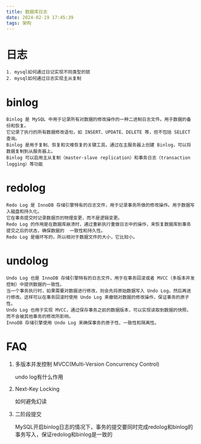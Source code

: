 ```yaml
---
title: 数据库日志
date: 2024-02-19 17:45:39
tags: 架构
---
```


# 日志

	1. mysql如何通过日记实现不同类型的锁
	2. mysql如何通过日志实现主从复制

# binlog

	Binlog 是 MySQL 中用于记录所有对数据的修改操作的一种二进制日志文件。用于数据的备份和恢复。
	它记录了执行的所有数据修改语句，如 INSERT、UPDATE、DELETE 等，但不包括 SELECT 查询。
	Binlog 是用于复制、恢复和灾难恢复的关键工具。通过在主服务器上创建 Binlog，可以将数据复制到从服务器上。
	Binlog 可以启用主从复制（master-slave replication）和事务日志（transaction logging）等功能

# redolog

	Redo Log 是 InnoDB 存储引擎特有的日志文件，用于记录事务所做的修改操作。用于数据写入磁盘和持久化。
	它在事务提交时记录数据页的物理变更，而不是逻辑变更。
	Redo Log 的作用是在数据库崩溃时，通过重新执行重做日志中的操作，来恢复数据库到事务提交之后的状态，确保数据的	一致性和持久性。
	Redo Log 是循环写的，所以相对于数据文件的大小，它比较小。

# undolog

	Undo Log 也是 InnoDB 存储引擎特有的日志文件，用于在事务回滚或者 MVCC（多版本并发控制）中提供数据的一致性。
	当一个事务执行时，如果需要对数据进行修改，则会先将原始数据写入 Undo Log，然后再进行修改。这样可以在事务回滚时使用 Undo Log 来撤销对数据的修改操作，保证事务的原子性。
	Undo Log 也用于实现 MVCC，通过保存事务之前的数据版本，可以实现读取到数据的快照，而不会被其他事务的修改所影响。
	InnoDB 存储引擎使用 Undo Log 来确保事务的原子性、一致性和隔离性。

# FAQ

1. 多版本并发控制 MVCC(Multi-Version Concurrency Control)

	undo log有什么作用

2. Next-Key Locking

	如何避免幻读

2. 二阶段提交

	MySQL开启binlog日志的情况下，事务的提交要同时完成redolog和binlog的事务写入，保证redolog和binlog是一致的